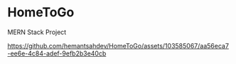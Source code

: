 # HomeToGo
MERN Stack Project 

https://github.com/hemantsahdev/HomeToGo/assets/103585067/aa56eca7-ee6e-4c84-adef-9efb2b3e40cb

